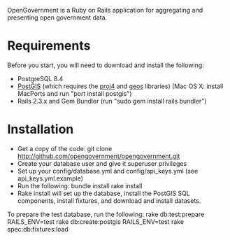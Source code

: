 OpenGovernment is a Ruby on Rails application for aggregating and presenting open government data.

# Requirements
Before you start, you will need to download and install the following:

  * PostgreSQL 8.4
  * [PostGIS](http://postgis.refractions.net/) (which requires the [proj4](http://trac.osgeo.org/proj/) and [geos](http://trac.osgeo.org/geos/) libraries) (Mac OS X: install MacPorts and run "port install postgis")
  * Rails 2.3.x and Gem Bundler (run "sudo gem install rails bundler")

# Installation
  * Get a copy of the code:
        git clone http://github.com/opengovernment/opengovernment.git
  * Create your database user and give it superuser privileges
  * Set up your config/database.yml and config/api_keys.yml (see api_keys.yml.example)
  * Run the following:
        bundle install
        rake install
  * Rake install will set up the database, install the PostGIS SQL components, install fixtures, and download and install datasets.

To prepare the test database, run the following:
    rake db:test:prepare
    RAILS_ENV=test rake db:create:postgis
    RAILS_ENV=test rake spec:db:fixtures:load
